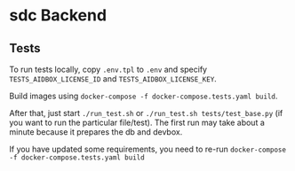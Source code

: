 # sdc Backend

## Tests
To run tests locally, copy `.env.tpl` to `.env` and specify `TESTS_AIDBOX_LICENSE_ID` and `TESTS_AIDBOX_LICENSE_KEY`.  


Build images using `docker-compose -f docker-compose.tests.yaml build`.


After that, just start `./run_test.sh` or `./run_test.sh tests/test_base.py` (if you want to run the particular file/test).
The first run may take about a minute because it prepares the db and devbox.


If you have updated some requirements, you need to re-run `docker-compose -f docker-compose.tests.yaml build`
